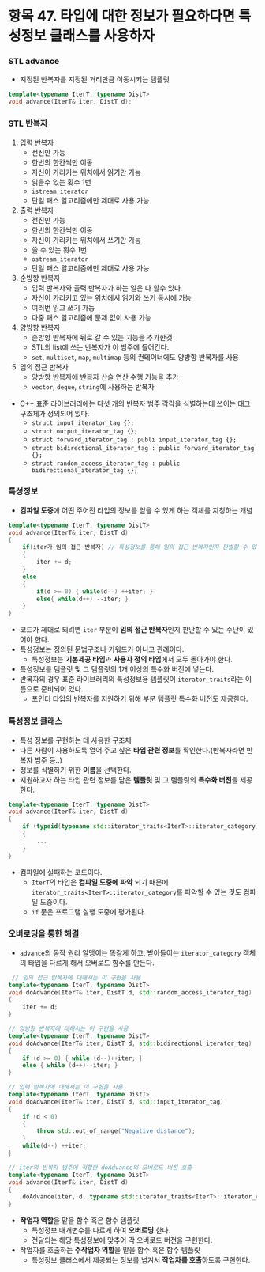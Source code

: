 # 항목 47. 타입에 대한 정보가 필요하다면 특성정보 클래스를 사용하자
### STL advance
- 지정된 반복자를 지정된 거리만큼 이동시키는 템플릿
```cpp
template<typename IterT, typename DistT>
void advance(IterT& iter, DistT d);
```

### STL 반복자
1. 입력 반복자
    - 전진만 가능
    - 한번의 한칸씩만 이동
    - 자신이 가리키는 위치에서 읽기만 가능
    - 읽을수 있는 횟수 1번
    - `istream_iterator`
    - 단일 패스 알고리즘에만 제대로 사용 가능
2. 출력 반복자
    - 전진만 가능
    - 한번의 한칸씩만 이동
    - 자신이 가리키는 위치에서 쓰기만 가능
    - 쓸 수 있는 횟수 1번
    - `ostream_iterator`
    - 단일 패스 알고리즘에만 제대로 사용 가능
3. 순방향 반복자
    - 입력 반복자와 출력 반복자가 하는 일은 다 할수 있다.
    - 자신이 가리키고 있는 위치에서 읽기와 쓰기 동시에 가능
    - 여러번 읽고 쓰기 가능
    - 다중 패스 알고리즘에 문제 없이 사용 가능
4. 양방향 반복자
    - 순방향 반복자에 뒤로 갈 수 있는 기능을 추가한것
    - STL의 list에 쓰는 반복자가 이 범주에 들어간다.
    - `set`, `multiset`, `map`, `multimap` 등의 컨테이너에도 양방향 반복자를 사용
5. 임의 접근 반복자
    - 양방향 반복자에 반복자 산술 연산 수행 기능을 추가
    - `vector`, `deque`, `string`에 사용하는 반복자

- C++ 표준 라이브러리에는 다섯 개의 반복자 범주 각각을 식별하는데 쓰이는 태그 구조체가 정의되어 있다.
  - `struct input_iterator_tag {};`
  - `struct output_iterator_tag {};`
  - `struct forward_iterator_tag : publi input_iterator_tag {};`
  - `struct bidirectional_iterator_tag : public forward_iterator_tag {};`
  - `struct random_access_iterator_tag : public bidirectional_iterator_tag {};`

### 특성정보
- **컴파일 도중**에 어떤 주어진 타입의 정보를 얻을 수 있게 하는 객체를 지칭하는 개념
```cpp
template<typename IterT, typename DistT>
void advance(IterT& iter, DistT d)
{
    if(iter가 임의 접근 반복자) // 특성정보를 통해 임의 접근 반복자인지 판별할 수 있다.
    {
        iter += d;
    }
    else
    {
        if(d >= 0) { while(d--) ++iter; }
        else{ while(d++) --iter; }
    }
}
```
- 코드가 제대로 되려면 `iter` 부분이 **임의 접근 반복자**인지 판단할 수 있는 수단이 있어야 한다.
- 특성정보는 정의된 문법구조나 키워드가 아니고 관례이다.
  - 특성정보는 **기본제공 타입**과 **사용자 정의 타입**에서 모두 돌아가야 한다.
- 특성정보를 템플릿 및 그 템플릿의 1개 이상의 특수화 버전에 넣는다.
- 반복자의 경우 표준 라이브러리의 특성정보용 템플릿이 `iterator_traits`라는 이름으로 준비되어 있다.
  - 포인터 타입의 반복자를 지원하기 위해 부분 템플릿 특수화 버전도 제공한다.

### 특성정보 클래스
- 특성 정보를 구현하는 데 사용한 구조체
- 다른 사람이 사용하도록 열어 주고 싶은 **타입 관련 정보**를 확인한다.(반복자라면 반복자 범주 등..)
- 정보를 식별하기 위한 **이름**을 선택한다.
- 지원하고자 하는 타입 관련 정보를 담은 **템플릿** 및 그 템플릿의 **특수화 버전**을 제공한다.

```cpp
template<typename IterT, typename DistT>
void advance(IterT& iter, DistT d)
{
    if (typeid(typename std::iterator_traits<IterT>::iterator_category) == typeid(std::random_access_iterator_tag))
    {
        ...
    }
}
```
- 컴파일에 실패하는 코드이다.
  - `IterT`의 타입은 **컴파일 도중에 파악** 되기 때문에 `iterator_traits<IterT>::iterator_category`를 파악할 수 있는 것도 컴파일 도중이다.
  - `if` 문은 프로그램 실행 도중에 평가된다.

### 오버로딩을 통한 해결
- `advance`의 동작 원리 알맹이는 똑같게 하고, 받아들이는 `iterator_category` 객체의 타입을 다르게 해서 오버로드 함수를 만든다.

```cpp
 // 임의 접근 반복자에 대해서는 이 구현을 사용
template<typename IterT, typename DistT>
void doAdvance(IterT& iter, DistT d, std::random_access_iterator_tag)
{
    iter += d;
}

// 양방향 반복자에 대해서는 이 구현을 사용
template<typename IterT, typename DistT>
void doAdvance(IterT& iter, DistT d, std::bidirectional_iterator_tag)
{
    if (d >= 0) { while (d--)++iter; }
    else { while (d++)--iter; }
}

// 입력 반복자에 대해서는 이 구현을 사용
template<typename IterT, typename DistT>
void doAdvance(IterT& iter, DistT d, std::input_iterator_tag)
{
    if (d < 0)
    {
        throw std::out_of_range("Negative distance");
    }
    while(d--) ++iter;
}

// iter의 반복자 범주에 적합한 doAdvance의 오버로드 버전 호출
template<typename IterT, typename DistT>
void advance(IterT& iter, DistT d)
{
    doAdvance(iter, d, typename std::iterator_traits<IterT>::iterator_category());
}
```
- **작업자 역할**을 맡을 함수 혹은 함수 템플릿
    - 특성정보 매개변수를 다르게 하여 **오버로딩** 한다.
    - 전달되는 해당 특성정보에 맞추어 각 오버로드 버전을 구현한다.
- 작업자를 호출하는 **주작업자 역할**을 맡을 함수 혹은 함수 템플릿
    - 특성정보 클래스에서 제공되는 정보를 넘겨서 **작업자를 호출**하도록 구현한다.